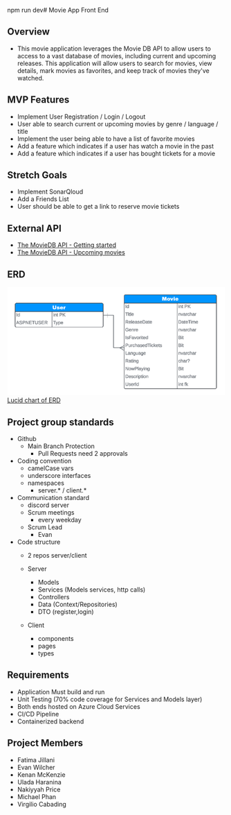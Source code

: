 npm run dev# Movie App Front End

## Overview

- This movie application leverages the Movie DB API to allow users to access to a vast database of movies, including current and upcoming releases.  This application will allow users to search for movies, view details, mark movies as favorites, and keep track of movies they've watched.

## MVP Features

- Implement User Registration / Login / Logout
- User able to search current or upcoming movies by genre / language / title
- Implement the user being able to have a list of favorite movies
- Add a feature which indicates if a user has watch a movie in the past
- Add a feature which indicates if a user has bought tickets for a movie

## Stretch Goals

- Implement SonarQloud
- Add a Friends List
- User should be able to get a link to reserve movie tickets

## External API

- [The MovieDB API - Getting started](https://developer.themoviedb.org/reference/intro/getting-started)
- [The MovieDB API - Upcoming movies](https://developer.themoviedb.org/reference/movie-upcoming-list)


## ERD

![ERD](./ERD-v240510.png)
[Lucid chart of ERD](https://lucid.app/lucidchart/cd5040eb-388e-47f5-9d0e-6f058d5414e4/edit?view_items=tSIAFGnDPSlT&invitationId=inv_018cbaa0-cd31-415c-8c03-4833790897fb)

## Project group standards

- Github
    - Main Branch Protection
        - Pull Requests need 2 approvals
- Coding convention
    - camelCase vars
    - underscore interfaces
    - namespaces
        - server.* / client.*
- Communication standard
    - discord server
    - Scrum meetings
        - every weekday
    - Scrum Lead
        - Evan
- Code structure
    - 2 repos server/client
    - Server
        - Models
        - Services (Models services, http calls)
        - Controllers
        - Data (Context/Repositories)
        - DTO (register,login)

    - Client
        - components
        - pages
        - types

## Requirements
- Application Must build and run
- Unit Testing (70% code coverage for Services and Models layer)
- Both ends hosted on Azure Cloud Services
- CI/CD Pipeline 
- Containerized backend

## Project Members

- Fatima Jillani
- Evan Wilcher
- Kenan McKenzie
- Ulada Haranina
- Nakiyyah Price
- Michael Phan
- Virgilio Cabading
